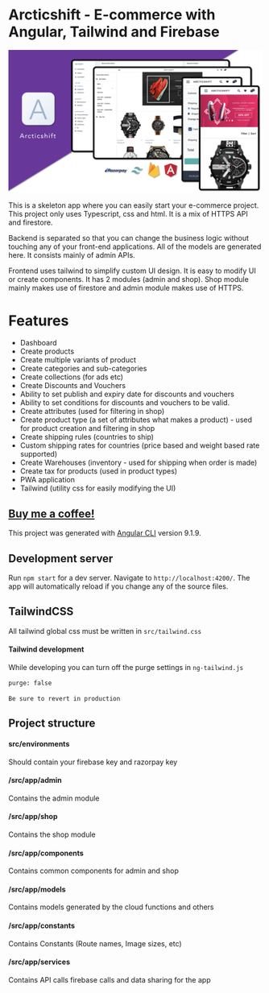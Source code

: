 # Arcticshift - E-commerce with Angular, Tailwind and Firebase​

![Arcticshift - E-commerce with Angular, Tailwind and Firebase​](/arcticshift-screens.png?raw=true)

This is a skeleton app where you can easily start your e-commerce project. This project only uses Typescript, css and html. It is a mix of HTTPS API and firestore.

Backend is separated so that you can change the business logic without touching any of your front-end applications. All of the models are generated here. It consists mainly of admin APIs.

Frontend uses tailwind to simplify custom UI design. It is easy to modify UI or create components. It has 2 modules (admin and shop). Shop module mainly makes use of firestore and admin module makes use of HTTPS.

# Features

- Dashboard
- Create products
- Create multiple variants of product
- Create categories and sub-categories
- Create collections (for ads etc)
- Create Discounts and Vouchers
- Ability to set publish and expiry date for discounts and vouchers
- Ability to set conditions for discounts and vouchers to be valid.
- Create attributes (used for filtering in shop)
- Create product type (a set of attributes what makes a product) - used for product creation and filtering in shop
- Create shipping rules (countries to ship)
- Custom shipping rates for countries (price based and weight based rate supported)
- Create Warehouses (inventory - used for shipping when order is made)
- Create tax for products (used in product types)
- PWA application
- Tailwind (utility css for easily modifying the UI)

## [Buy me a coffee!](https://www.buymeacoffee.com/saeedar)

This project was generated with [Angular CLI](https://github.com/angular/angular-cli) version 9.1.9.

## Development server

Run `npm start` for a dev server. Navigate to `http://localhost:4200/`. The app will automatically reload if you change any of the source files.

## TailwindCSS

All tailwind global css must be written in `src/tailwind.css`

#### Tailwind development

While developing you can turn off the purge settings in `ng-tailwind.js`
```
purge: false
```
`Be sure to revert in production`

## Project structure

#### src/environments
Should contain your firebase key and razorpay key

#### /src/app/admin
Contains the admin module

#### /src/app/shop
Contains the shop module

#### /src/app/components
Contains common components for admin and shop

#### /src/app/models
Contains models generated by the cloud functions and others

#### /src/app/constants
Contains Constants (Route names, Image sizes, etc)

#### /src/app/services
Contains API calls firebase calls and data sharing for the app



